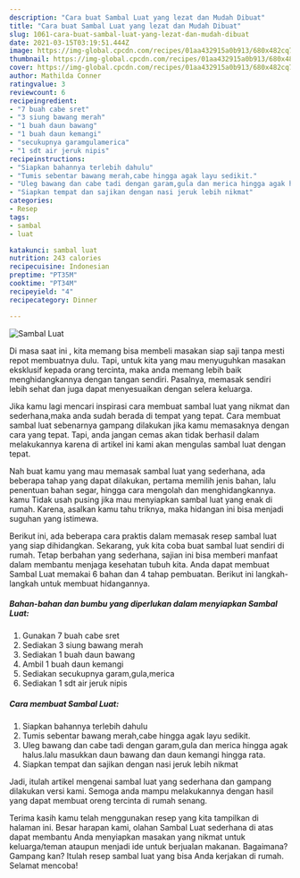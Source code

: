 ```yaml
---
description: "Cara buat Sambal Luat yang lezat dan Mudah Dibuat"
title: "Cara buat Sambal Luat yang lezat dan Mudah Dibuat"
slug: 1061-cara-buat-sambal-luat-yang-lezat-dan-mudah-dibuat
date: 2021-03-15T03:19:51.444Z
image: https://img-global.cpcdn.com/recipes/01aa432915a0b913/680x482cq70/sambal-luat-foto-resep-utama.jpg
thumbnail: https://img-global.cpcdn.com/recipes/01aa432915a0b913/680x482cq70/sambal-luat-foto-resep-utama.jpg
cover: https://img-global.cpcdn.com/recipes/01aa432915a0b913/680x482cq70/sambal-luat-foto-resep-utama.jpg
author: Mathilda Conner
ratingvalue: 3
reviewcount: 6
recipeingredient:
- "7 buah cabe sret"
- "3 siung bawang merah"
- "1 buah daun bawang"
- "1 buah daun kemangi"
- "secukupnya garamgulamerica"
- "1 sdt air jeruk nipis"
recipeinstructions:
- "Siapkan bahannya terlebih dahulu"
- "Tumis sebentar bawang merah,cabe hingga agak layu sedikit."
- "Uleg bawang dan cabe tadi dengan garam,gula dan merica hingga agak halus.lalu masukkan daun bawang dan daun kemangi hingga rata."
- "Siapkan tempat dan sajikan dengan nasi jeruk lebih nikmat"
categories:
- Resep
tags:
- sambal
- luat

katakunci: sambal luat 
nutrition: 243 calories
recipecuisine: Indonesian
preptime: "PT35M"
cooktime: "PT34M"
recipeyield: "4"
recipecategory: Dinner

---
```



![Sambal Luat](https://img-global.cpcdn.com/recipes/01aa432915a0b913/680x482cq70/sambal-luat-foto-resep-utama.jpg)

Di masa  saat ini , kita memang bisa membeli masakan siap saji tanpa mesti repot membuatnya dulu. Tapi, untuk kita yang mau menyuguhkan masakan eksklusif kepada orang tercinta, maka anda memang lebih baik menghidangkannya dengan tangan sendiri. Pasalnya, memasak sendiri lebih sehat dan juga dapat menyesuaikan dengan selera keluarga.

Jika kamu lagi mencari inspirasi cara membuat sambal luat yang nikmat dan sederhana,maka anda sudah berada di tempat yang tepat. Cara membuat sambal luat  sebenarnya gampang dilakukan jika kamu memasaknya dengan cara yang tepat. Tapi, anda jangan cemas akan tidak berhasil dalam melakukannya 
karena di artikel ini kami akan mengulas sambal luat dengan tepat.  



Nah buat kamu yang mau memasak sambal luat yang sederhana, ada beberapa tahap yang dapat dilakukan, pertama memilih jenis bahan, lalu penentuan bahan segar, hingga cara mengolah dan menghidangkannya. kamu Tidak usah pusing jika mau menyiapkan sambal luat yang enak di rumah. Karena, asalkan kamu  tahu triknya, maka hidangan ini bisa menjadi suguhan yang istimewa.

Berikut ini, ada beberapa cara praktis  dalam memasak resep sambal luat yang siap dihidangkan. Sekarang, yuk kita coba buat sambal luat sendiri di rumah. Tetap berbahan yang sederhana, sajian ini bisa memberi manfaat dalam membantu menjaga kesehatan tubuh kita. Anda dapat membuat Sambal Luat memakai 6 bahan dan 4 tahap pembuatan. Berikut ini langkah-langkah untuk membuat hidangannya.

<!--inarticleads1-->

##### Bahan-bahan dan bumbu yang diperlukan dalam menyiapkan Sambal Luat:

1. Gunakan 7 buah cabe sret
1. Sediakan 3 siung bawang merah
1. Sediakan 1 buah daun bawang
1. Ambil 1 buah daun kemangi
1. Sediakan secukupnya garam,gula,merica
1. Sediakan 1 sdt air jeruk nipis




<!--inarticleads2-->

##### Cara membuat Sambal Luat:

1. Siapkan bahannya terlebih dahulu
1. Tumis sebentar bawang merah,cabe hingga agak layu sedikit.
1. Uleg bawang dan cabe tadi dengan garam,gula dan merica hingga agak halus.lalu masukkan daun bawang dan daun kemangi hingga rata.
1. Siapkan tempat dan sajikan dengan nasi jeruk lebih nikmat




Jadi, itulah artikel mengenai  sambal luat  yang sederhana dan gampang dilakukan versi kami. Semoga anda mampu melakukannya dengan hasil yang dapat membuat oreng tercinta di rumah senang. 

Terima kasih kamu telah menggunakan resep yang kita tampilkan di halaman ini. Besar harapan kami, olahan  Sambal Luat sederhana di atas dapat membantu Anda menyiapkan masakan yang nikmat untuk keluarga/teman ataupun menjadi ide untuk berjualan makanan. Bagaimana? Gampang kan? Itulah resep sambal luat yang bisa Anda kerjakan di rumah. Selamat mencoba!

